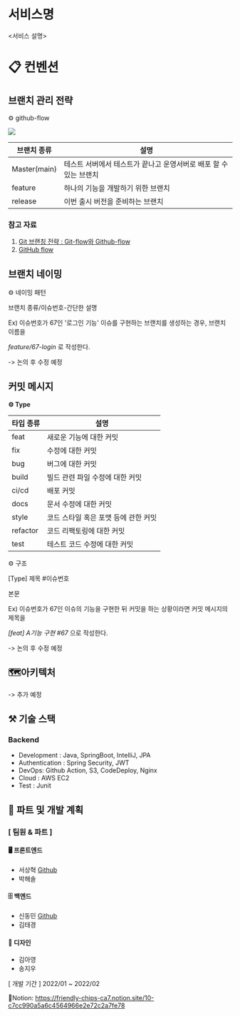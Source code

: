 # 서비스명

<서비스 설명>


# 📋 컨벤션
## 브랜치 관리 전략
⚙️ github-flow

![](https://lh3.googleusercontent.com/h5H7FB2-aBPVThE4ZlZt919Fl9CstlD17NlJoODMKOlMEHmEV0encsCR2KmJ4yc6JwMsqoyv7u3jWVtW17Q3EqcHzPxUya85fRwRjgDlL2BapLtarQiu-SnjpUjyC2weng-PAXwx)



| 브랜치 종류  | 설명                                                         |
| ------------ | ------------------------------------------------------------ |
| Master(main) | 테스트 서버에서 테스트가 끝나고 운영서버로 배포 할 수 있는 브랜치 |
| feature      | 하나의 기능을 개발하기 위한 브랜치                           |
| release | 이번 출시 버전을 준비하는 브랜치             |

### 참고 자료
1. [Git 브랜칭 전략 : Git-flow와 Github-flow](https://hellowoori.tistory.com/56)
2. [GitHub flow](https://docs.github.com/en/get-started/quickstart/github-flow)

## 브랜치 네이밍
⚙️ 네이밍 패턴

브랜치 종류/이슈번호-간단한 설명	

Ex) 이슈번호가 67인 '로그인 기능' 이슈를 구현하는 브랜치를 생성하는 경우, 브랜치 이름을

*feature/67-login* 로 작성한다.

-> 논의 후 수정 예정

## 커밋 메시지


**⚙️ Type**

| 타입 종류 | 설명                                 |
| --------- | ------------------------------------ |
| feat      | 새로운 기능에 대한 커밋              |
| fix       | 수정에 대한 커밋                     |
| bug       | 버그에 대한 커밋                     |
| build     | 빌드 관련 파일 수정에 대한 커밋      |
| ci/cd     | 배포 커밋                            |
| docs      | 문서 수정에 대한 커밋                |
| style     | 코드 스타일 혹은 포맷 등에 관한 커밋 |
| refactor  | 코드 리팩토링에 대한 커밋            |
| test      | 테스트 코드 수정에 대한 커밋         |


⚙️ 구조

[Type] 제목 #이슈번호

본문

Ex) 이슈번호가 67인 이슈의 기능을 구현한 뒤 커밋을 하는 상황이라면 커밋 메시지의 제목을

*[feat] A기능 구현 #67* 으로 작성한다.

-> 논의 후 수정 예정

## 🗺️아키텍처

-> 추가 예정

## ⚒️ 기술 스택

### Backend
-   Development : Java, SpringBoot, IntelliJ, JPA
-   Authentication : Spring Security, JWT
-   DevOps: Github Action, S3, CodeDeploy, Nginx
-   Cloud : AWS EC2
-   Test : Junit

## 👥 파트 및 개발 계획
### [ 팀원 & 파트 ]
#### 🖥️ 프론트엔드
- 서상혁 [Github](https://github.com/SeoSang)
- 박해솔

#### 🗄️ 백엔드
- 신동민 [Github](https://github.com/carnival77)
- 김태경

#### 🎨 디자인
- 김아영
- 송지우


[ 개발 기간 ] 2022/01 ~ 2022/02

📑Notion: https://friendly-chips-ca7.notion.site/10-c7cc990a5a6c4564966e2e72c2a7fe78
